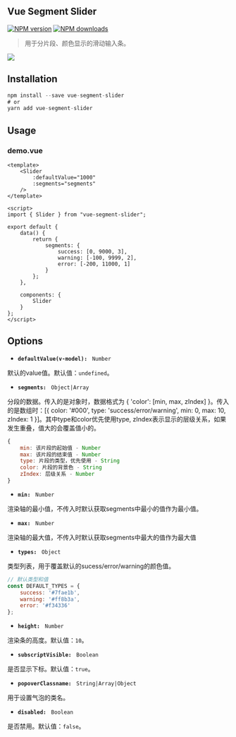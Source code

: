 ## Vue Segment Slider
[![NPM version](https://img.shields.io/npm/v/vue-segment-slider.svg?style=flat)](https://npmjs.com/package/vue-segment-slider)
[![NPM downloads](https://img.shields.io/npm/dm/vue-segment-slider.svg?style=flat)](https://npmjs.com/package/vue-segment-slider)
> 用于分片段、颜色显示的滑动输入条。

![](http://assets-cdn.99plas.com/packages/slider-demo.png)

## Installation

```javascript
npm install --save vue-segment-slider
# or
yarn add vue-segment-slider
```

## Usage

### demo.vue

```vue
<template>
    <Slider
        :defaultValue="1000"
        :segments="segments"
    />
</template>

<script>
import { Slider } from "vue-segment-slider";

export default {
    data() {
        return {
            segments: {
                success: [0, 9000, 3],
                warning: [-100, 9999, 2],
                error: [-200, 11000, 1]
            }
        };
    },

    components: {
        Slider
    }
};
</script>
```

## Options

- **`defaultValue(v-model): `** `Number`

默认的value值。默认值：`undefined`。

- **`segments: `** `Object|Array`

分段的数据。传入的是对象时，数据格式为 { 'color': [min, max, zIndex] }。传入的是数组时：[{ color: '#000', type: 'success/error/warning', min: 0, max: 10, zIndex: 1 }]。其中type和color优先使用type, zIndex表示显示的层级关系，如果发生重叠，值大的会覆盖值小的。

```javascript
{
    min: 该片段的起始值 - Number
    max: 该片段的结束值 - Number
    type: 片段的类型，优先使用 - String
    color: 片段的背景色 - String
    zIndex: 层级关系 - Number
}
```

- **`min: `** `Number`

渲染轴的最小值，不传入时默认获取segments中最小的值作为最小值。

- **`max: `** `Number`

渲染轴的最大值，不传入时默认获取segments中最大的值作为最大值

- **`types: `** `Object`

类型列表，用于覆盖默认的sucess/error/warning的颜色值。

```javascript
// 默认类型和值
const DEFAULT_TYPES = {
    success: '#7fae1b',
    warning: '#ff8b3a',
    error: '#f34336'
};
```

- **`height: `** `Number`

渲染条的高度。默认值：`10`。

- **`subscriptVisible: `** `Boolean`

是否显示下标。默认值：`true`。

- **`popoverClassname: `** `String|Array|Object`

用于设置气泡的类名。

- **`disabled: `** `Boolean`

是否禁用。默认值：`false`。
